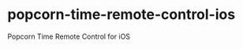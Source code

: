 popcorn-time-remote-control-ios
===============================

Popcorn Time Remote Control for iOS
